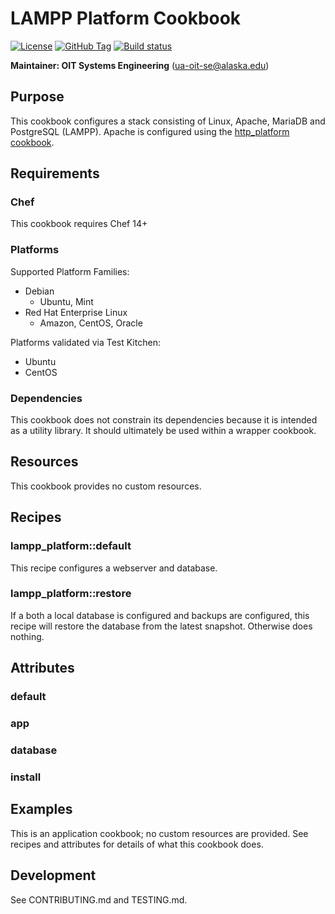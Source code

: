 # LAMPP Platform Cookbook

[![License](https://img.shields.io/github/license/ualaska-it/lamp_platform.svg)](https://github.com/ualaska-it/lamp_platform)
[![GitHub Tag](https://img.shields.io/github/tag/ualaska-it/lamp_platform.svg)](https://github.com/ualaska-it/lamp_platform)
[![Build status](https://ci.appveyor.com/api/projects/status/03muohyy9hlfuu5w/branch/master?svg=true)](https://ci.appveyor.com/project/UAlaska/lampp-platform/branch/master)

__Maintainer: OIT Systems Engineering__ (<ua-oit-se@alaska.edu>)

## Purpose

This cookbook configures a stack consisting of Linux, Apache, MariaDB and PostgreSQL (LAMPP).
Apache is configured using the [http_platform cookbook](https://github.com/ualaska-it/http_platform).

## Requirements

### Chef

This cookbook requires Chef 14+

### Platforms

Supported Platform Families:

* Debian
  * Ubuntu, Mint
* Red Hat Enterprise Linux
  * Amazon, CentOS, Oracle

Platforms validated via Test Kitchen:

* Ubuntu
* CentOS

### Dependencies

This cookbook does not constrain its dependencies because it is intended as a utility library.
It should ultimately be used within a wrapper cookbook.

## Resources

This cookbook provides no custom resources.

## Recipes

### lampp_platform::default

This recipe configures a webserver and database.

### lampp_platform::restore

If a both a local database is configured and backups are configured,
this recipe will restore the database from the latest snapshot.
Otherwise does nothing.

## Attributes

### default

### app

### database

### install

## Examples

This is an application cookbook; no custom resources are provided.
See recipes and attributes for details of what this cookbook does.

## Development

See CONTRIBUTING.md and TESTING.md.
